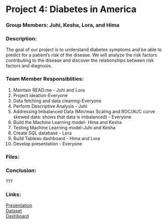 # Project 4: Diabetes in America

### Group Members: Juhi, Kesha, Lora, and Hima

### Description:
The goal of our project is to understand diabetes symptoms and be able to predict for a patient’s risk of the disease. We will analyze the risk factors contributing to the disease and discover the relationships between risk factors and diagnosis.

### Team Member Responsiblities: 
1. Maintain READ.me - Juhi and Lora
2. Project ideation-Everyone
3. Data fetching and data cleaning-Everyone
4. Perform Descriptive Analysis - Juhi
5. Addressing Imbalanced Data (Min/max Scaling and ROC/AUC curve skewed data: shows that data is imbalanced) - Everyone
6. Build the Machine Learning model- Hima and Kesha
7. Testing Machine Learning model-Juhi and Kesha
8. Create SQL database - Lora
9. Build Tableau dashboard - Hima and Lora
10. Develop presentation - Everyone

### Files:


### Conclusion:
???

### Links:
[Presentation](https://docs.google.com/presentation/d/1Fwp0ApqPC1A-W60X4_651ZGxSt-mDuQlyu1uq_cue68/edit?usp=sharing) 
<br> [Dataset](https://www.kaggle.com/datasets/deependraverma13/diabetes-healthcare-comprehensive-dataset?resource=download) 
<br> [Dashboard](???)
